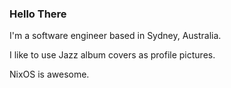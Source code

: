 ### Hello There

I'm a software engineer based in Sydney, Australia.

I like to use Jazz album covers as profile pictures.

NixOS is awesome.
